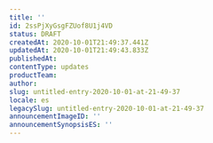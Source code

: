 ```yaml
---
title: ''
id: 2ssPjXyGsgFZUof8U1j4VD
status: DRAFT
createdAt: 2020-10-01T21:49:37.441Z
updatedAt: 2020-10-01T21:49:43.833Z
publishedAt: 
contentType: updates
productTeam: 
author: 
slug: untitled-entry-2020-10-01-at-21-49-37
locale: es
legacySlug: untitled-entry-2020-10-01-at-21-49-37
announcementImageID: ''
announcementSynopsisES: ''
---
```



